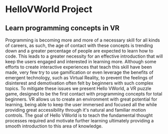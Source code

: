 # HelloVWorld Project
## Learn programming concepts in VR

Programming is becoming more and more of a necessary skill for all kinds of careers, as such, the age of contact with these concepts is trending down and a greater percentage of people are expected to learn how to code. This leads to a greater necessity for an effective introduction that will keep the users engaged and interested in learning more. Although some efforts to create interactive experiences that teach this skill have been made, very few try to use gamification or even leverage the benefits of emergent technology, such as Virtual Reality, to prevent the feelings of disinterest and demotivation often felt by beginners with such complex topics. To mitigate these issues we present Hello VWorld, a VR puzzle game, designed to be the first contact with programming concepts for total beginners. VR allows us to create an environment with great potential for learning, being able to keep the user immersed and focused all the while providing great accessibility through it's natural and familiar motion controls. The goal of Hello VWorld is to teach the fundamental thought processes required and motivate further learning ultimately providing a smooth introduction to this area of knowledge.
